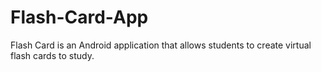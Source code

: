 # Flash-Card-App
Flash Card is an Android application that allows students to create virtual flash cards to study.
